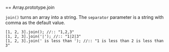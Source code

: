 <!-- head -->
== Array.prototype.join


`join()` turns an array into a string. The `separator` parameter is a string with comma as the default value.

```
[1, 2, 3].join(); //:: "1,2,3"
[1, 2, 3].join('|'); //:: "1|2|3"
[1, 2, 3].join(' is less than '); //:: "1 is less than 2 is less than 3"
```


<!-- foot -->